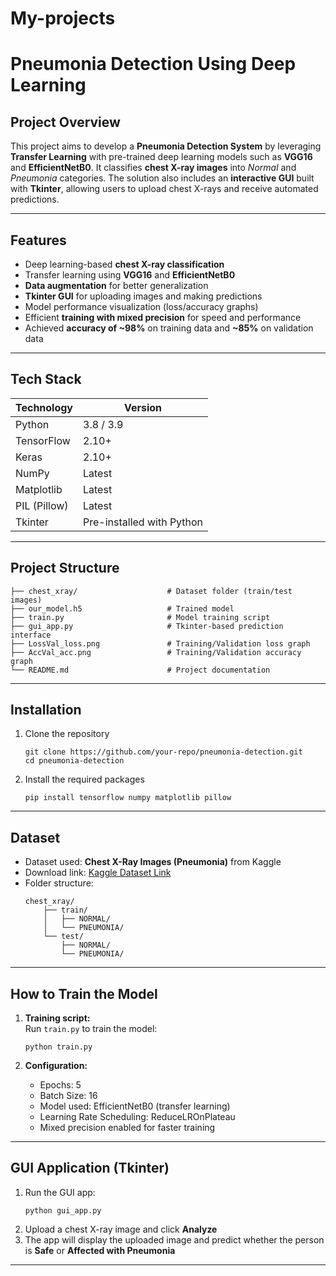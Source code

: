 # My-projects
# Pneumonia Detection Using Deep Learning 

## Project Overview

This project aims to develop a **Pneumonia Detection System** by leveraging **Transfer Learning** with pre-trained deep learning models such as **VGG16** and **EfficientNetB0**. It classifies **chest X-ray images** into *Normal* and *Pneumonia* categories. The solution also includes an **interactive GUI** built with **Tkinter**, allowing users to upload chest X-rays and receive automated predictions.

---

## Features
- Deep learning-based **chest X-ray classification**  
-  Transfer learning using **VGG16** and **EfficientNetB0**  
-  **Data augmentation** for better generalization  
-  **Tkinter GUI** for uploading images and making predictions  
-  Model performance visualization (loss/accuracy graphs)  
-  Efficient **training with mixed precision** for speed and performance  
-  Achieved **accuracy of ~98%** on training data and **~85%** on validation data

---

##  Tech Stack

| **Technology** | **Version** |
|----------------|-------------|
| Python         | 3.8 / 3.9   |
| TensorFlow     | 2.10+       |
| Keras          | 2.10+       |
| NumPy          | Latest      |
| Matplotlib     | Latest      |
| PIL (Pillow)   | Latest      |
| Tkinter        | Pre-installed with Python |

---

## Project Structure

```
├── chest_xray/                    # Dataset folder (train/test images)
├── our_model.h5                   # Trained model
├── train.py                       # Model training script
├── gui_app.py                     # Tkinter-based prediction interface
├── LossVal_loss.png               # Training/Validation loss graph
├── AccVal_acc.png                 # Training/Validation accuracy graph
└── README.md                      # Project documentation
```

---

## Installation

1. Clone the repository  
   ```
   git clone https://github.com/your-repo/pneumonia-detection.git
   cd pneumonia-detection
   ```

2. Install the required packages  
   ```
   pip install tensorflow numpy matplotlib pillow
   ```

---

## Dataset
- Dataset used: **Chest X-Ray Images (Pneumonia)** from Kaggle  
- Download link: [Kaggle Dataset Link](https://www.kaggle.com/datasets/paultimothymooney/chest-xray-pneumonia)  
- Folder structure:
  ```
  chest_xray/
      ├── train/
      │   ├── NORMAL/
      │   └── PNEUMONIA/
      └── test/
          ├── NORMAL/
          └── PNEUMONIA/
  ```

---

## How to Train the Model
1. **Training script:**  
   Run `train.py` to train the model:  
   ```
   python train.py
   ```

2. **Configuration:**  
   - Epochs: 5  
   - Batch Size: 16  
   - Model used: EfficientNetB0 (transfer learning)  
   - Learning Rate Scheduling: ReduceLROnPlateau  
   - Mixed precision enabled for faster training  

---

##  GUI Application (Tkinter)
1. Run the GUI app:
   ```
   python gui_app.py
   ```
2. Upload a chest X-ray image and click **Analyze**  
3. The app will display the uploaded image and predict whether the person is **Safe** or **Affected with Pneumonia**

---

